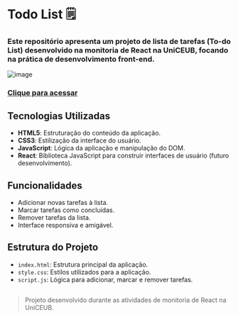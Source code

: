 # Todo List 🗒️

###  Este repositório apresenta um projeto de lista de tarefas (To-do List) desenvolvido na monitoria de React na UniCEUB, focando na prática de desenvolvimento front-end.
![image](https://github.com/user-attachments/assets/b1ea03a2-b8d4-4e92-a283-fbb131219b63)

### [Clique para acessar](https://jp-beltran.github.io/ToDoList/)


## Tecnologias Utilizadas

- **HTML5**: Estruturação do conteúdo da aplicação.
- **CSS3**: Estilização da interface do usuário.
- **JavaScript**: Lógica da aplicação e manipulação do DOM.
- **React**: Biblioteca JavaScript para construir interfaces de usuário (futuro desenvolvimento).

## Funcionalidades

- Adicionar novas tarefas à lista.
- Marcar tarefas como concluídas.
- Remover tarefas da lista.
- Interface responsiva e amigável.

## Estrutura do Projeto

- `index.html`: Estrutura principal da aplicação.
- `style.css`: Estilos utilizados para a aplicação.
- `script.js`: Lógica para adicionar, marcar e remover tarefas.


## 
> Projeto desenvolvido durante as atividades de monitoria de React na UniCEUB.
